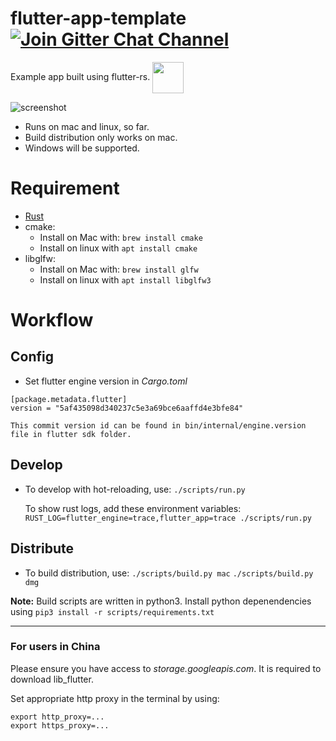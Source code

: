 # flutter-app-template [![Join Gitter Chat Channel](https://badges.gitter.im/flutter-rs/community.svg)](https://gitter.im/flutter-rs/community?utm_source=badge&utm_medium=badge&utm_campaign=pr-badge&utm_content=badge)


Example app built using flutter-rs.
 <img src="https://raw.githubusercontent.com/gliheng/flutter-rs/master/www/images/logo.png" width="50" height="50" align="center" />

![screenshot](https://raw.githubusercontent.com/gliheng/flutter-rs/master/www/images/screenshot_mac.png)


- Runs on mac and linux, so far.
- Build distribution only works on mac.
- Windows will be supported.

# Requirement

- [Rust](https://www.rust-lang.org/tools/install)
- cmake:
    - Install on Mac with: `brew install cmake`
    - Install on linux with `apt install cmake`
- libglfw:
    - Install on Mac with: `brew install glfw`
    - Install on linux with `apt install libglfw3`

# Workflow

## Config
- Set flutter engine version in *Cargo.toml*

```
[package.metadata.flutter]
version = "5af435098d340237c5e3a69bce6aaffd4e3bfe84"
```

    This commit version id can be found in bin/internal/engine.version file in flutter sdk folder.

## Develop

- To develop with hot-reloading, use:
    `./scripts/run.py`

    To show rust logs, add these environment variables: `RUST_LOG=flutter_engine=trace,flutter_app=trace ./scripts/run.py`

## Distribute

- To build distribution, use:
    `./scripts/build.py mac`
    `./scripts/build.py dmg`

**Note:**
Build scripts are written in python3. Install python depenendencies using `pip3 install -r scripts/requirements.txt`

---

### For users in China
Please ensure you have access to *storage.googleapis.com*. It is required to download lib_flutter. 

Set appropriate http proxy in the terminal by using:
```shell
export http_proxy=...
export https_proxy=...
```